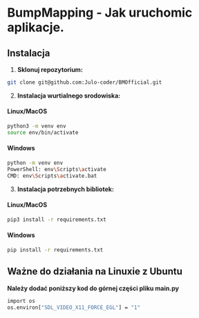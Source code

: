 # BumpMapping - Jak uruchomic aplikacje.

## Instalacja

1. **Sklonuj repozytorium:**

```bash
git clone git@github.com:Julo-coder/BMOfficial.git
```

2. **Instalacja wurtialnego srodowiska:**
#### Linux/MacOS
```bash
python3 -m venv env
source env/bin/activate
```

#### Windows
```bash
python -m venv env
PowerShell: env\Scripts\activate
CMD: env\Scripts\activate.bat
```

3. **Instalacja potrzebnych bibliotek:**
#### Linux/MacOS
```bash
pip3 install -r requirements.txt
```

#### Windows
```bash
pip install -r requirements.txt
```
## Ważne do działania na Linuxie z Ubuntu
**Należy dodać poniższy kod do górnej części pliku main.py**
```bash
import os
os.environ["SDL_VIDEO_X11_FORCE_EGL"] = "1"
```
